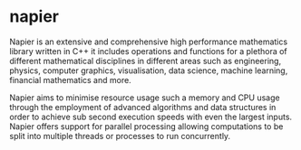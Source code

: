 # napier 
Napier is an extensive and comprehensive high performance mathematics library written in C++
it includes operations and functions for a plethora of different mathematical disciplines
in different areas such as engineering, physics, computer graphics, visualisation, data science,
machine learning, financial mathematics and more.

Napier aims to minimise resource usage such a memory and CPU usage
through the employment of advanced algorithms and data structures in order to achieve sub second
execution speeds with even the largest inputs. Napier offers support for parallel 
processing allowing computations to be split into multiple threads or processes 
to run concurrently.

